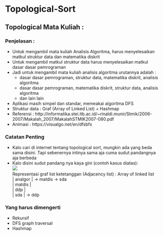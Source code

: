 # Topological-Sort</br>
<h2>Topological Mata Kuliah :</h2>
  <h3>Penjelasan :</h3>
    <ul>
      <li>Untuk mengambil mata kuliah Analisis Algoritma, harus menyelesaikan matkul struktur data dan matematika diskrit</li>
      <li>Untuk mengambil matkul struktur data harus menyelesaikan matkul dasar dasar pemrograman</li>
      <li>Jadi untuk mengambil mata kuliah analisis algoritma urutannya adalah :
        <ul>
        <li>dasar dasar pemrograman, struktur data, matematika diskrit, analisis algoritma</li>
        <li>dasar dasar pemrograman, matematika diskrit, struktur data, analisis algoritma</li>
        <li>dan lain lain</li>
        </ul>
      </li>
      <li>Aplikasi masih simpel dan standar, memeakai algoritma DFS</li>
      <li>Struktur data : Graf (Array of Linked List) + Hashmap</li>
      <li>Referensi : http://informatika.stei.itb.ac.id/~rinaldi.munir/Stmik/2006-2007/Makalah_2007/MakalahSTMIK2007-080.pdf</li>
      <li>Animasi : https://visualgo.net/en/dfsbfs</li>
    </ul>
  <h3>Catatan Penting</h3>
    <ul>
      <li>Kalo cari di internet tentang topological sort, mungkin ada yang beda sama disini. Tapi sebenernya intinya sama aja cuma sudut pandangnya aja berbeda</li>
      <li>Kalo disini sudut pandang nya kaya gini (contoh kasus diatas):</br>
      <img src="https://github.com/herbiejago/Topological-Sort/raw/master/readme-gambar-0-contoh.png"><br>
      Representasi graf list ketetanggan (Adjacency list) : Array of linked list</br>
      | analgor | -> matdis -> sda</br>
      | matdis  |</br>
      | ddp     |</br>
      | sda     | -> ddp</br>
      </li>
    </ul>
  <h3>Yang harus dimengerti</h3>
    <ul>
      <li>Rekursif</li>
      <li>DFS graph traversal</li>
      <li>Hashmap</li>
    </ul>

